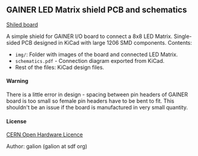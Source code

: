 ## GAINER LED Matrix shield PCB and schematics

[Shiled board](img/board.png "GAINER Led Matrix Shield")

A simple shield for GAINER I/O board to connect a 8x8 LED Matrix. Single-sided PCB designed in KiCad with large 1206 SMD components. Contents:

- `img/`: Folder with images of the board and connected LED Matrix.
- `schematics.pdf` - Connection diagram exported from KiCad.
- Rest of the files: KiCad design files.

#### Warning
There is a little error in design - spacing between pin headers of GAINER board is too small so female pin headers have to be bent to fit. This shouldn't be an issue if the board is manufactured in very small quantity.

#### License
[CERN Open Hardware Licence](LICENSE)

Author: galion (galion at sdf org)